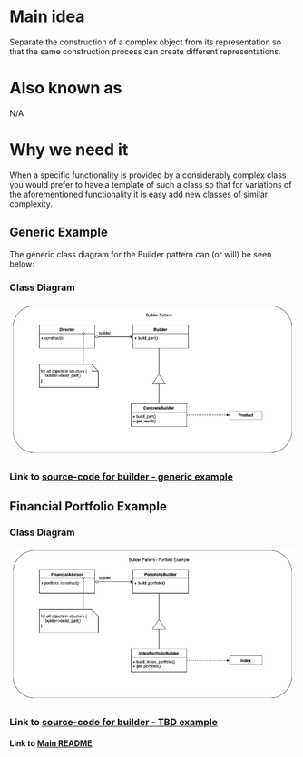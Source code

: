 # Main idea
Separate the construction of a complex object from its representation 
so that the same construction process can create different representations.


# Also known as
N/A

# Why we need it
When a specific functionality is provided by a considerably complex class
you would prefer to have a template of such a class so that for variations
of the aforementioned functionality it is easy add new classes of similar
complexity.

## Generic Example
The generic class diagram for the Builder pattern can (or will) be seen below:
### Class Diagram
![](diagrams/builder-generic.png)

### Link to [source-code for builder - generic example](builder_generic.py)


## Financial Portfolio Example
### Class Diagram
![](diagrams/builder-financial-portfolio.png)

### Link to [source-code for builder - TBD example](*.py)



#### Link to [Main README](../../README.md)
